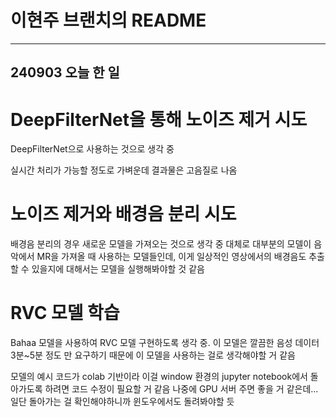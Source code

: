 # 이현주 브랜치의 README
------
## 240903 오늘 한 일

# DeepFilterNet을 통해 노이즈 제거 시도
DeepFilterNet으로 사용하는 것으로 생각 중

실시간 처리가 가능할 정도로 가벼운데 결과물은 고음질로 나옴


# 노이즈 제거와 배경음 분리 시도
배경음 분리의 경우 새로운 모델을 가져오는 것으로 생각 중
대체로 대부분의 모델이 음악에서 MR을 가져올 때 사용하는 모델들인데, 이게 일상적인 영상에서의 배경음도 추출할 수 있을지에 대해서는 모델을 실행해봐야할 것 같음


# RVC 모델 학습
Bahaa 모델을 사용하여 RVC 모델 구현하도록 생각 중. 이 모델은 깔끔한 음성 데이터 3분~5분 정도 만 요구하기 때문에 이 모델을 사용하는 걸로 생각해야할 거 같음

모델의 예시 코드가 colab 기반이라 이걸 window 환경의 jupyter notebook에서 돌아가도록 하려면 코드 수정이 필요할 거 같음
나중에 GPU 서버 주면 좋을 거 같은데...일단 돌아가는 걸 확인해야하니까 윈도우에서도 돌려봐야할 듯